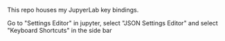 This repo houses my JupyerLab key bindings.


Go to "Settings Editor" in jupyter, select "JSON Settings Editor" and select "Keyboard Shortcuts" in the side bar
